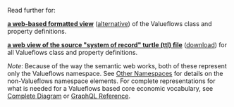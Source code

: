 Read further for:

**[a web-based formatted view](https://w3id.org/lode/owlapi/https://lab.allmende.io/valueflows/valueflows/-/raw/master/release-doc-in-process/all_vf.TTL)** ([alternative](/specification/all_vf.html)) of the Valueflows class and property definitions.

**[a web view of the source "system of record" turtle (ttl) file](https://lab.allmende.io/valueflows/valueflows/-/blob/master/release-doc-in-process/all_vf.TTL)** ([download](https://lab.allmende.io/valueflows/valueflows/-/raw/master/release-doc-in-process/all_vf.TTL?inline=false)) for all Valueflows class and property definitions.

*Note*: Because of the way the semantic web works, both of these represent only the Valueflows namespace.  See [Other Namespaces](external-terms.md) for details on the non-Valueflows namespace elements. For complete representations for what is needed for a Valueflows based core economic vocabulary, see [Complete Diagram](uml.md) or [GraphQL Reference](graphql.md).
